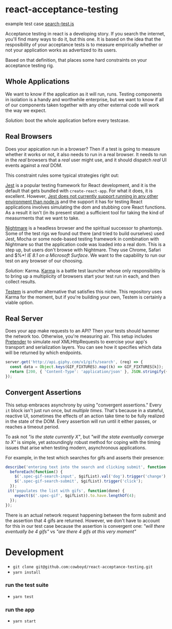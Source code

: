 # react-acceptance-testing

example test case [search-test.js](https://github.com/cowboyd/react-acceptance-testing/blob/master/tests/search-test.js)

Acceptance testing in react is a developing story. If you search the
internet, you'll find many ways to do it, but this one. It is based on
the idea that the resposibility of your acceptance tests is to measure
empirically whether or not your application works as advertized to its
users.

Based on that definition, that places some hard constraints on your
acceptance testing rig.

## Whole Applications

We want to know if the application as it will run, runs. Testing
components in isolation is a handy and worthwhile enterprise, but we want
to know if all of our components taken together with any other
external code will work the way we expect.

*Solution:* boot the whole application before every testcase.


## Real Browsers

Does your appication run in a browser? Then if a test is going to
measure whether it works or not, it also needs to run in a real
browser. It needs to run in the _real_ browsers that a _real_ user
might use, and it should dispatch _real_ UI events against a _real_
DOM.

This constraint rules some typical strategies right out:

[Jest][1] is a popular testing framework for React development, and it is
the default that gets bundled with `create-react-app`. For what it
does, it is excellent.  However,
[Jest does not currently support running in any other environment than node.js][2]
and the support it has for testing React applications involves
simulating the dom and stubbing core React functions. As a result it
isn't (in its present state) a sufficient tool for taking the kind of
measurments that we want to take.

[Nightmare][3] is a headless browser and the spiritual successor to
phantomjs. Some of the test rigs we found out there (and tried to
build ourselves) used Jest, Mocha or some node-based testing framework
in combination with Nightmare so that the application code was loaded
into a real dom. This is a step up, but users don't browse with
Nightmare. They use Chrome, Safari and $%*! _IE 8.1 on a Microsoft
Surface_. We want to the capability to run our test on any browser of
our choosing.

*Solution:* Karma. [Karma][4] is a battle test launcher whose only
responsibility is to bring up a multiplicity of browsers start your
test run in each, and then collect results.

[Testem][5] is another alternative that satisfies this niche. This
repository uses Karma for the moment, but if you're building your own,
Testem is certainly a viable option.

## Real Server

Does your app make requests to an API? Then your tests should hammer
the network too. Otherwise, you're measuring air. This setup includes
[Pretender][6] to simulate _real_ XMLHttpRequests to exercise your
app's transport and serialization layers. You can see how it specifies
which data will be returned by which endpoints.

```JavaScript
server.get('http://api.giphy.com/v1/gifs/search', (req) => {
  const data = Object.keys(GIF_FIXTURES).map((k) => GIF_FIXTURES[k]);
  return [200, { 'Content-Type': 'application/json' }, JSON.stringify({ data })];
});
```

## Convergent Assertions

This setup embraces asynchrony by using "convergent assertions." Every
`it` block isn't just run once, but _multiple times_. That's because
in a stateful, reactive UI, sometimes the effects of an action take
time to be fully realized in the state of the DOM. Every assertion
will run until it either passes, or reaches a timeout period.

To ask not _"is the state currently X"_, but _"will the state
eventually converge to X"_ is simple, yet astoundingly robust method
for coping with the timing issues that arise when testing modern,
asynchronous applications.

For example, in the test which searches for gifs and asserts their
presence:

``` JavaScript
describe('entering text into the search and clicking submit', function() {
  beforeEach(function() {
    $('.spec-gif-search-input', $gifList).val('dog').trigger('change');
    $('.spec-gif-search-submit', $gifList).trigger('click');
  });
 it('populates the list with gifs', function(done) {
    expect($('.spec-gif', $gifList)).to.have.lengthOf(4);
  });
});
```

There is an actual network request happening between the form submit
and the assertion that 4 gifs are returned. However, we don't have to
account for this in our test case because the assertion is convergent
one: _"will there eventually be 4 gifs"_ vs _"are there 4 gifs at this
very moment"_

# Development

- `git clone git@github.com:cowboyd/react-acceptance-testing.git`
- `yarn install`

### run the test suite

- `yarn test`

### run the app

- `yarn start`

[1]: http://facebook.github.io/jest/
[2]: https://github.com/facebook/jest/issues/848
[3]: http://www.nightmarejs.org/
[4]: https://karma-runner.github.io/
[5]: https://github.com/testem/testem
[6]: https://github.com/pretenderjs/pretender
